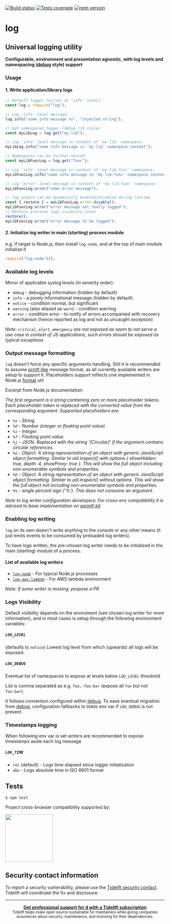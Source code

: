 [![Build status][build-image]][build-url]
[![Tests coverage][cov-image]][cov-url]
[![npm version][npm-image]][npm-url]

# log

## Universal logging utility

**Configurable, environment and presentation agnostic, with log levels and namespacing ([debug](https://github.com/visionmedia/debug#debug) style) support**

### Usage

#### 1. Write application/library logs

```javascript
// Default logger (writes at 'info' level)
const log = require("log");

// Log 'info' level message:
log.info("some info message %s", "injected string");

// Get namespaced logger (debug lib style)
const myLibLog = log.get("my-lib");

// Log 'info' level message in context of 'my-lib' namespace:
myLibLog.info("some info message in 'my-lib' namespace context");

// Namespaces can be further nested
const myLibFuncLog = log.get("func");

// Log 'info' level message in context of 'my-lib:func' namespace:
myLibFuncLog.info("some info message in 'my-lib:func' namespace context");

// Log 'error' level message in context of 'my-lib:func' namespace:
myLibFuncLog.error("some error message");

// log output can be dynamically enabled/disabled during runtime
const { restore } = myLibFuncLog.error.disable();
myLibFuncLog.error("error message not really logged");
// Restore previous logs visibiity state
restore();
myLibFuncLog.error("error message to be logged");
```

#### 2. Initialize log writer in main (starting) process module

e.g. if target is Node.js, then install `log-node`, and at the top of main module initialize it

```javascript
require("log-node")();
```

### Available log levels

Mirror of applicable syslog levels (in severity order):

- `debug` - debugging information (hidden by default)
- `info` - a purely informational message (hidden by default)
- `notice` - condition normal, but significant
- `warning` (also aliased as `warn`) - condition warning
- `error` - condition error - to notify of errors accompanied with recovery mechanism (hence reported as log and not as uncaught exception)

_Note: `critical`, `alert`, `emergency` are not exposed as seem to not serve a use case in context of JS applications,
such errors should be exposed as typical exceptions_

### Output message formatting

`log` doesn't force any specific arguments handling. Still it is recommended to assume [printf-like](https://en.wikipedia.org/wiki/Printf_format_string) message
format, as all currently available writers are setup to support it. Placeholders support reflects one implemented in Node.js [format](https://nodejs.org/api/util.html#util_util_format_format_args) util

Excerpt from Node.js documentation:

_The first argument is a string containing zero or more placeholder tokens. Each placeholder token is replaced with the converted value from the corresponding argument. Supported placeholders are:_

- _`%s` - String._
- _`%d` - Number (integer or floating point value)._
- _`%i` - Integer._
- _`%f` - Floating point value._
- _`%j` - JSON. Replaced with the string '[Circular]' if the argument contains circular references._
- _`%o` - Object. A string representation of an object with generic JavaScript object formatting. Similar to util.inspect() with options { showHidden: true, depth: 4, showProxy: true }. This will show the full object including non-enumerable symbols and properties._
- _`%O` - Object. A string representation of an object with generic JavaScript object formatting. Similar to util.inspect() without options. This will show the full object not including non-enumerable symbols and properties._
- _`%%` - single percent sign ('%'). This does not consume an argument._

_Note to log writer configuration developers: For cross-env compatibility it is advised to base implementation on [sprintf-kit](https://github.com/medikoo/sprintf-kit)_

### Enabling log writing

`log` on its own doesn't write anything to the console or any other means (it just emits events to be consumed by preloaded log writers).

To have logs written, the pre-chosen log writer needs to be initialized in the main (starting) module of a process.

#### List of available log writers

- [`log-node`](https://github.com/medikoo/log-node) - For typical Node.js processes
- [`log-aws-lambda`](https://github.com/medikoo/log-aws-lambda) - For AWS lambda environment

_Note: if some writer is missing, propose a PR_

### Logs Visibility

Default visibility depends on the enviroment (see chosen log writer for more information), and in most cases is setup through the following environment variables:

##### `LOG_LEVEL`

(defaults to `notice`) Lowest log level from which (upwards) all logs will be exposed.

##### `LOG_DEBUG`

Eventual list of namespaces to expose at levels below `LOG_LEVEL` threshold

List is comma separated as e.g. `foo,-foo:bar` (expose all `foo` but not `foo:bar`).

It follows convention configured within [debug](https://github.com/visionmedia/debug#windows-note). To ease eventual migration from [debug](https://github.com/visionmedia/debug), configuration fallbacks to `DEBUG` env var if `LOG_DEBUG` is not present.

### Timestamps logging

When following env var is set writers are recommended to expose timestamps aside each log message

##### `LOG_TIME`

- `rel` (default) - Logs time elapsed since logger initialization
- `abs` - Logs absolute time in ISO 8601 format

## Tests

    $ npm test

Project cross-browser compatibility supported by:

<a href="https://browserstack.com"><img src="https://bstacksupport.zendesk.com/attachments/token/Pj5uf2x5GU9BvWErqAr51Jh2R/?name=browserstack-logo-600x315.png" height="150" /></a>

## Security contact information

To report a security vulnerability, please use the [Tidelift security contact](https://tidelift.com/security). Tidelift will coordinate the fix and disclosure.

---

<div align="center">
	<b>
		<a href="https://tidelift.com/subscription/pkg/npm-log?utm_source=npm-log&utm_medium=referral&utm_campaign=readme">Get professional support for d with a Tidelift subscription</a>
	</b>
	<br>
	<sub>
		Tidelift helps make open source sustainable for maintainers while giving companies<br>assurances about security, maintenance, and licensing for their dependencies.
	</sub>
</div>

[build-image]: https://github.com/medikoo/log/workflows/Integrate/badge.svg
[build-url]: https://github.com/medikoo/log/actions?query=workflow%3AIntegrate
[cov-image]: https://img.shields.io/codecov/c/github/medikoo/log.svg
[cov-url]: https://codecov.io/gh/medikoo/log
[npm-image]: https://img.shields.io/npm/v/log.svg
[npm-url]: https://www.npmjs.com/package/log